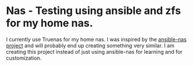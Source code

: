 # Nas - Testing using ansible and zfs for my home nas.

I currently use Truenas for my home nas.
I was inspired by the [ansible-nas project](https://github.com/davestephens/ansible-nas) and will probably end up creating something very similar.
I am creating this project instead of just using ansible-nas for learning and for customization.

